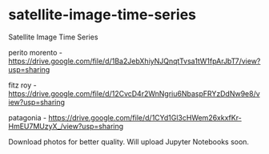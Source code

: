 # satellite-image-time-series

Satellite Image Time Series

perito morento - https://drive.google.com/file/d/1Ba2JebXhiyNJQnqtTvsa1tW1fpArJbT7/view?usp=sharing

fitz roy - https://drive.google.com/file/d/12CvcD4r2WnNgriu6NbaspFRYzDdNw9e8/view?usp=sharing

patagonia - https://drive.google.com/file/d/1CYd1Gl3cHWem26xkxfKr-HmEU7MUzyX_/view?usp=sharing

Download photos for better quality. Will upload Jupyter Notebooks soon.
